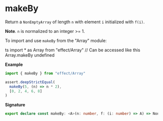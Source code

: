 # makeBy

Return a `NonEmptyArray` of length `n` with element `i` initialized with `f(i)`.

**Note**. `n` is normalized to an integer >= 1.

To import and use `makeBy` from the "Array" module:

ts
import \* as Array from "effect/Array"
// Can be accessed like this
Array.makeBy
undefined

**Example**

```ts
import { makeBy } from "effect/Array"

assert.deepStrictEqual(
  makeBy(5, (n) => n * 2),
  [0, 2, 4, 6, 8]
)
```

**Signature**

```ts
export declare const makeBy: <A>(n: number, f: (i: number) => A) => NonEmptyArray<A>
```
